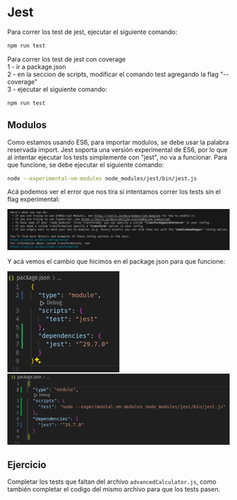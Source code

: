 # Jest

Para correr los test de jest, ejecutar el siguiente comando:

```bash
npm run test
```

Para correr los test de jest con coverage  
1 - ir a package.json  
2 - en la seccion de scripts, modificar el comando test agregando la flag "--coverage"  
3 - ejecutar el siguiente comando:

```bash
npm run test
```

## Modulos
Como estamos usando ES6, para importar modulos, se debe usar la palabra reservada import. Jest soporta una versión experimental de ES6, por lo que al intentar ejecutar los tests simplemente con "jest", no va a funcionar. Para que funcione, se debe ejecutar el siguiente comando:

```bash
node --experimental-vm-modules node_modules/jest/bin/jest.js
```

Acá podemos ver el error que nos tira si intentamos correr los tests sin el flag experimental:

![](images/error.png)

Y acá vemos el cambio que hicimos en el package.json para que funcione:

![](images/pre.png)
![](images/post.png)


## Ejercicio

Completar los tests que faltan del archivo `advancedCalculator.js`, como también completar el codigo del mismo archivo para que los tests pasen. 